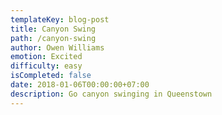 ```yaml
---
templateKey: blog-post
title: Canyon Swing
path: /canyon-swing
author: Owen Williams
emotion: Excited
difficulty: easy
isCompleted: false
date: 2018-01-06T00:00:00+07:00
description: Go canyon swinging in Queenstown
---
```


